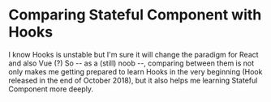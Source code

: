 # Comparing Stateful Component with Hooks

I know Hooks is unstable but I'm sure it will change the paradigm for React and also Vue (?)
So -- as a (still) noob --, comparing between them is not only makes me getting prepared to learn Hooks in the very beginning
(Hook released in the end of October 2018), but it also helps me learning Stateful Component more deeply.
